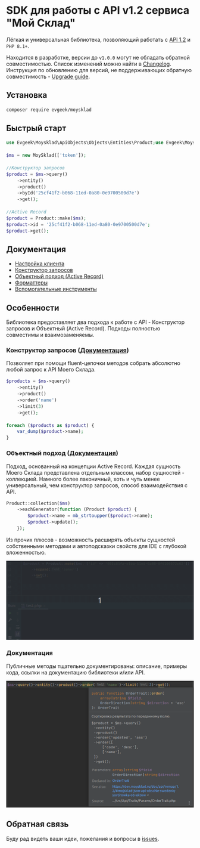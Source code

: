 # SDK для работы с API v1.2 сервиса "Мой Склад"

Лёгкая и универсальная библиотека, позволяющий работать с [API 1.2](https://dev.moysklad.ru/doc/api/remap/1.2) и `PHP 8.1+`.

Находится в разработке, версии до `v1.0.0` могут не обладать обратной совместимостью. Список изменений можно найти в [Changelog](CHANGELOG.md). Инструкция по обновлению для версий, не поддерживающих обратную совместимость - [Upgrade guide](UPGRADE.md).

## Установка

```bash
composer require evgeek/moysklad
```

## Быстрый старт

```php
use Evgeek\Moysklad\ApiObjects\Objects\Entities\Product;use Evgeek\Moysklad\MoySklad;

$ms = new MoySklad(['token']);

//Конструктор запросов
$product = $ms->query()
    ->entity()
    ->product()
    ->byId('25cf41f2-b068-11ed-0a80-0e9700500d7e')
    ->get();

//Active Record
$product = Product::make($ms);
$product->id = '25cf41f2-b068-11ed-0a80-0e9700500d7e';
$product->get();
```

## Документация

* [Настройка клиента](/docs/setup.md)
* [Конструктор запросов](/docs/query_builder.md)
* [Объектный подход (Active Record)](/docs/active_record.md)
* [Форматтеры](/docs/formatters.md)
* [Вспомогательные инструменты](/docs/tools.md)

## Особенности

Библиотека предоставляет два подхода к работе с API - Конструктор запросов и Объектный (Active Record). Подходы полностью совместимы и взаимозаменяемы.

### Конструктор запросов ([Документация](/docs/query_builder.md))

Позволяет при помощи fluent-цепочки методов собрать абсолютно любой запрос к API Моего Склада. 

```php
$products = $ms->query()
    ->entity()
    ->product()
    ->order('name')
    ->limit(3)
    ->get();

foreach ($products as $product) {
    var_dump($product->name);
}
```

### Объектный подход ([Документация](/docs/active_record.md))

Подход, основанный на концепции Active Record. Каждая сущность Моего Склада представлена отдельным классом, набор сущностей - коллекцией. Намного более лаконичный, хоть и чуть менее универсальный, чем конструктор запросов, способ взаимодействия с API. 

```php
Product::collection($ms)
    ->eachGenerator(function (Product $product) {
        $product->name = mb_strtoupper($product->name);
        $product->update();
    });
```

Из прочих плюсов - возможность расширять объекты сущностей собственными методами и автоподсказки свойств для IDE с глубокой вложенностью.

![autocomplete](/docs/autocomplete.gif)

### Документация

Публичные методы тщательно документированы: описание, примеры кода, ссылки на документацию библиотеки и/или API.

![comment](/docs/comments.png)

## Обратная связь

Буду рад видеть ваши идеи, пожелания и вопросы в [issues](https://github.com/evgeek/moysklad/issues).